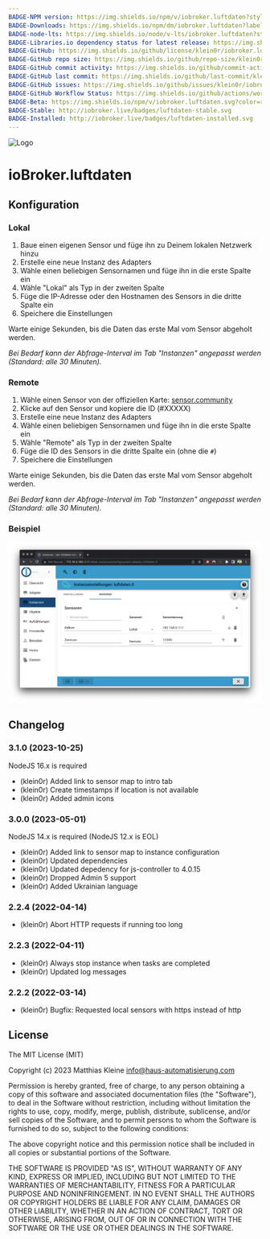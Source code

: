 ```yaml
---
BADGE-NPM version: https://img.shields.io/npm/v/iobroker.luftdaten?style=flat-square
BADGE-Downloads: https://img.shields.io/npm/dm/iobroker.luftdaten?label=npm%20downloads&style=flat-square
BADGE-node-lts: https://img.shields.io/node/v-lts/iobroker.luftdaten?style=flat-square
BADGE-Libraries.io dependency status for latest release: https://img.shields.io/librariesio/release/npm/iobroker.luftdaten?label=npm%20dependencies&style=flat-square
BADGE-GitHub: https://img.shields.io/github/license/klein0r/iobroker.luftdaten?style=flat-square
BADGE-GitHub repo size: https://img.shields.io/github/repo-size/klein0r/iobroker.luftdaten?logo=github&style=flat-square
BADGE-GitHub commit activity: https://img.shields.io/github/commit-activity/m/klein0r/iobroker.luftdaten?logo=github&style=flat-square
BADGE-GitHub last commit: https://img.shields.io/github/last-commit/klein0r/iobroker.luftdaten?logo=github&style=flat-square
BADGE-GitHub issues: https://img.shields.io/github/issues/klein0r/iobroker.luftdaten?logo=github&style=flat-square
BADGE-GitHub Workflow Status: https://img.shields.io/github/actions/workflow/status/klein0r/iobroker.luftdaten/test-and-release.yml?branch=master&logo=github&style=flat-square
BADGE-Beta: https://img.shields.io/npm/v/iobroker.luftdaten.svg?color=red&label=beta
BADGE-Stable: http://iobroker.live/badges/luftdaten-stable.svg
BADGE-Installed: http://iobroker.live/badges/luftdaten-installed.svg
---
```

![Logo](../../admin/luftdaten.png)

# ioBroker.luftdaten

## Konfiguration

### Lokal

1. Baue einen eigenen Sensor und füge ihn zu Deinem lokalen Netzwerk hinzu
2. Erstelle eine neue Instanz des Adapters
3. Wähle einen beliebigen Sensornamen und füge ihn in die erste Spalte ein
4. Wähle "Lokal" als Typ in der zweiten Spalte
5. Füge die IP-Adresse oder den Hostnamen des Sensors in die dritte Spalte ein
6. Speichere die Einstellungen

Warte einige Sekunden, bis die Daten das erste Mal vom Sensor abgeholt werden.

*Bei Bedarf kann der Abfrage-Interval im Tab "Instanzen" angepasst werden (Standard: alle 30 Minuten).*

### Remote

1. Wähle einen Sensor von der offiziellen Karte: [sensor.community](https://sensor.community/en/)
2. Klicke auf den Sensor und kopiere die ID (#XXXXX)
3. Erstelle eine neue Instanz des Adapters
4. Wähle einen beliebigen Sensornamen und füge ihn in die erste Spalte ein
5. Wähle "Remote" als Typ in der zweiten Spalte
6. Füge die ID des Sensors in die dritte Spalte ein (ohne die ``#``)
7. Speichere die Einstellungen

Warte einige Sekunden, bis die Daten das erste Mal vom Sensor abgeholt werden.

*Bei Bedarf kann der Abfrage-Interval im Tab "Instanzen" angepasst werden (Standard: alle 30 Minuten).*

### Beispiel

![Konfigurationsbeispiel](./img/exampleConfiguration.png)

## Changelog

<!--
  Placeholder for the next version (at the beginning of the line):
  ### **WORK IN PROGRESS**
-->
### 3.1.0 (2023-10-25)

NodeJS 16.x is required

* (klein0r) Added link to sensor map to intro tab
* (klein0r) Create timestamps if location is not available
* (klein0r) Added admin icons

### 3.0.0 (2023-05-01)

NodeJS 14.x is required (NodeJS 12.x is EOL)

* (klein0r) Added link to sensor map to instance configuration
* (klein0r) Updated dependencies
* (klein0r) Updated depedency for js-controller to 4.0.15
* (klein0r) Dropped Admin 5 support
* (klein0r) Added Ukrainian language

### 2.2.4 (2022-04-14)

* (klein0r) Abort HTTP requests if running too long

### 2.2.3 (2022-04-11)

* (klein0r) Always stop instance when tasks are completed
* (klein0r) Updated log messages

### 2.2.2 (2022-03-14)

* (klein0r) Bugfix: Requested local sensors with https instead of http

## License

The MIT License (MIT)

Copyright (c) 2023 Matthias Kleine <info@haus-automatisierung.com>

Permission is hereby granted, free of charge, to any person obtaining a copy
of this software and associated documentation files (the "Software"), to deal
in the Software without restriction, including without limitation the rights
to use, copy, modify, merge, publish, distribute, sublicense, and/or sell
copies of the Software, and to permit persons to whom the Software is
furnished to do so, subject to the following conditions:

The above copyright notice and this permission notice shall be included in
all copies or substantial portions of the Software.

THE SOFTWARE IS PROVIDED "AS IS", WITHOUT WARRANTY OF ANY KIND, EXPRESS OR
IMPLIED, INCLUDING BUT NOT LIMITED TO THE WARRANTIES OF MERCHANTABILITY,
FITNESS FOR A PARTICULAR PURPOSE AND NONINFRINGEMENT. IN NO EVENT SHALL THE
AUTHORS OR COPYRIGHT HOLDERS BE LIABLE FOR ANY CLAIM, DAMAGES OR OTHER
LIABILITY, WHETHER IN AN ACTION OF CONTRACT, TORT OR OTHERWISE, ARISING FROM,
OUT OF OR IN CONNECTION WITH THE SOFTWARE OR THE USE OR OTHER DEALINGS IN
THE SOFTWARE.